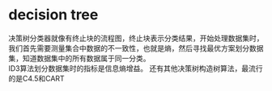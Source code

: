 # decision tree

决策树分类器就像有终止块的流程图，终止块表示分类结果，开始处理数据集时，我们首先需要测量集合中数据的不一致性，也就是熵，然后寻找最优方案划分数据集，知道数据集中的所有数据属于同一分类。  
ID3算法划分数据集时的指标是信息熵增益。
还有其他决策树构造树算法，最流行的是C4.5和CART